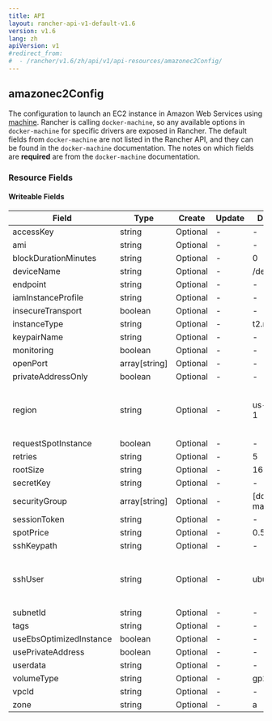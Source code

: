 ```yaml
---
title: API
layout: rancher-api-v1-default-v1.6
version: v1.6
lang: zh
apiVersion: v1
#redirect_from:
#  - /rancher/v1.6/zh/api/v1/api-resources/amazonec2Config/
---
```


## amazonec2Config

The configuration to launch an EC2 instance in Amazon Web Services using [machine]({{site.baseurl}}/rancher/{{page.version}}/{{page.lang}}/api/{{page.apiVersion}}/api-resources/machine). Rancher is calling `docker-machine`, so any available options in `docker-machine` for specific drivers are exposed in Rancher. The default fields from `docker-machine` are not listed in the Rancher API, and they can be found in the `docker-machine` documentation. The notes on which fields are **required** are from the `docker-machine` documentation.

### Resource Fields

#### Writeable Fields

Field | Type | Create | Update | Default | Notes
---|---|---|---|---|---
accessKey | string | Optional | - | - | 
ami | string | Optional | - | - | 
blockDurationMinutes | string | Optional | - | 0 | 
deviceName | string | Optional | - | /dev/sda1 | 
endpoint | string | Optional | - | - | 
iamInstanceProfile | string | Optional | - | - | 
insecureTransport | boolean | Optional | - | - | 
instanceType | string | Optional | - | t2.micro | 
keypairName | string | Optional | - | - | 
monitoring | boolean | Optional | - | - | 
openPort | array[string] | Optional | - | - | 
privateAddressOnly | boolean | Optional | - | - | 
region | string | Optional | - | us-east-1 | The region to use when launching the host
requestSpotInstance | boolean | Optional | - | - | 
retries | string | Optional | - | 5 | 
rootSize | string | Optional | - | 16 | 
secretKey | string | Optional | - | - | 
securityGroup | array[string] | Optional | - | [docker-machine] | 
sessionToken | string | Optional | - | - | 
spotPrice | string | Optional | - | 0.50 | 
sshKeypath | string | Optional | - | - | 
sshUser | string | Optional | - | ubuntu | The ssh username to use to ssh into the host
subnetId | string | Optional | - | - | 
tags | string | Optional | - | - | 
useEbsOptimizedInstance | boolean | Optional | - | - | 
usePrivateAddress | boolean | Optional | - | - | 
userdata | string | Optional | - | - | 
volumeType | string | Optional | - | gp2 | 
vpcId | string | Optional | - | - | 
zone | string | Optional | - | a | 



<br>
